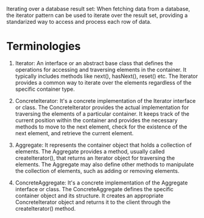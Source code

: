 Iterating over a database result set: When fetching data from a database, the iterator pattern can be used to iterate over the result set, providing a standarized way to access and process each row of data.

# Terminologies

1. Iterator: An interface or an abstract base class that defines the operations for accessing and traversing elements in the container.
It typically includes methods like next(), hasNext(), reset() etc. The Iterator provides a common way to iterate over the elements regardless of the specific container type.

2. ConcreteIterator: It's a concrete implementation of the Iterator interface or class. The ConcreteIterator provides the actual implementation for traversing the elements of a particular container. It keeps track of the current position within the container
and provides the necessary methods to move to the next element, check for the existence of the next element, and retrieve the current element.

3. Aggregate: It represents the container object that holds a collection of elements. The Aggregate provides a method, usually called 
createIterator(), that returns an Iterator object for traversing the elements. The Aggregate may also define other methods to manipulate the collection of elements, such as adding or removing elements.

4. ConcreteAggregate: It's a concrete implementation of the Aggregate interface or class. The ConcreteAggregate defines the specific container object and its structure. It creates an appropriate ConcreteIterator object and returns it to the client through the createIterator() method.